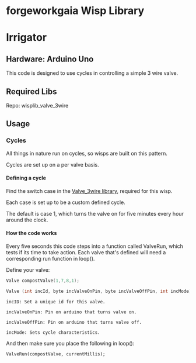 
# forgeworkgaia Wisp Library

# Irrigator

## Hardware: Arduino Uno

This code is designed to use cycles in controlling a simple 3 wire valve.

## Required Libs
Repo: wisplib_valve_3wire


## Usage


### Cycles

All things in nature run on cycles, so wisps are built on this pattern.

Cycles are set up on a per valve basis.

#### Defining a cycle

Find the switch case in the [Valve_3wire library](https://github.com/forgeworkgaia/wislib_valve_3wire), required for this wisp.

Each case is set up to be a custom defined cycle.

The default is case 1, which turns the valve on for five minutes every hour around the clock.


#### How the code works

Every five seconds this code steps into a function called ValveRun, which tests if its time to take action. Each valve that's defined will need a corresponding run function in loop().

Define your valve:

```c++
Valve compostValve(1,7,8,1);
```

```c++
Valve (int incId, byte incValveOnPin, byte incValveOffPin, int incMode)
```
    incID: Set a unique id for this valve.

    incValveOnPin: Pin on arduino that turns valve on.

    incValveOffPin: Pin on arduino that turns valve off.

    incMode: Sets cycle characteristics.


And then make sure you place the following in loop():

`ValveRun(compostValve, currentMillis);`